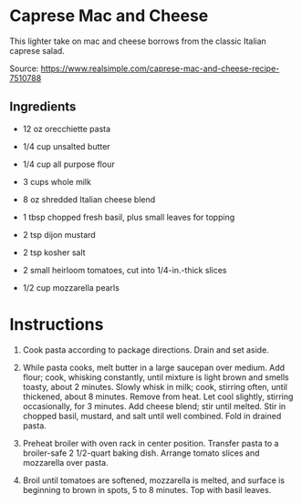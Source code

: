# Caprese Mac and Cheese

This lighter take on mac and cheese borrows from the classic Italian caprese salad.

Source: https://www.realsimple.com/caprese-mac-and-cheese-recipe-7510788

## Ingredients

- 12 oz orecchiette pasta

- 1/4 cup unsalted butter

- 1/4 cup all purpose flour

- 3 cups whole milk

- 8 oz shredded Italian cheese blend

- 1 tbsp chopped fresh basil, plus small leaves for topping

- 2 tsp dijon mustard

- 2 tsp kosher salt

- 2 small heirloom tomatoes, cut into 1/4-in.-thick slices

- 1/2 cup mozzarella pearls

# Instructions

1. Cook pasta according to package directions. Drain and set aside.

2. While pasta cooks, melt butter in a large saucepan over medium. Add flour; cook, whisking constantly, until mixture is light brown and smells toasty, about 2 minutes. Slowly whisk in milk; cook, stirring often, until thickened, about 8 minutes. Remove from heat. Let cool slightly, stirring occasionally, for 3 minutes. Add cheese blend; stir until melted. Stir in chopped basil, mustard, and salt until well combined. Fold in drained pasta.

3. Preheat broiler with oven rack in center position. Transfer pasta to a broiler-safe 2 1/2-quart baking dish. Arrange tomato slices and mozzarella over pasta.

4. Broil until tomatoes are softened, mozzarella is melted, and surface is beginning to brown in spots, 5 to 8 minutes. Top with basil leaves.
